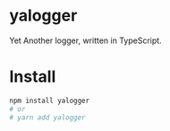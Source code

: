 # yalogger

Yet Another logger, written in TypeScript.

# Install

```bash
npm install yalogger
# or
# yarn add yalogger
```
